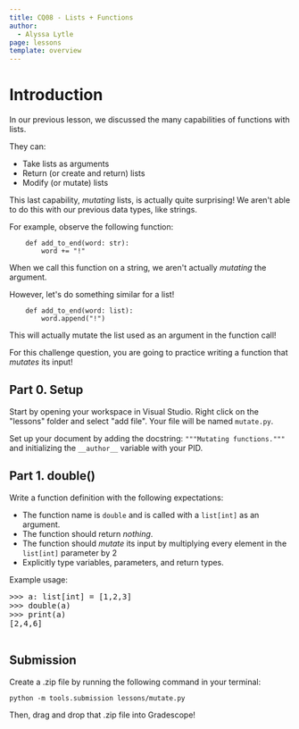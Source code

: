 ```yaml
---
title: CQ08 - Lists + Functions
author:
  - Alyssa Lytle
page: lessons
template: overview
---
```


# Introduction

In our previous lesson, we discussed the many capabilities of functions with lists. 

They can:
- Take lists as arguments
- Return (or create and return) lists 
- Modify (or mutate) lists

This last capability, *mutating* lists, is actually quite surprising! We aren't able to do this with our previous data types, like strings. 

For example, observe the following function:

```
    def add_to_end(word: str):
        word += "!"
```

When we call this function on a string, we aren't actually *mutating* the argument. 

However, let's do something similar for a list!

```
    def add_to_end(word: list):
        word.append("!")
```

This will actually mutate the list used as an argument in the function call!

For this challenge question, you are going to practice writing a function that *mutates* its input!

## Part 0. Setup

Start by opening your workspace in Visual Studio. Right click on the "lessons" folder and select "add file". Your file will be named `mutate.py`.

Set up your document by adding the docstring:
`"""Mutating functions."""` and initializing the `__author__` variable with your PID.

## Part 1. double()

Write a function definition with the following expectations:

- The function name is `double` and is called with a `list[int]` as an argument.
- The function should return *nothing*.
- The function should *mutate* its input by multiplying every element in the `list[int]` parameter by 2
- Explicitly type variables, parameters, and return types. 

Example usage:
<pre>
<div class="terminal">>>> a: list[int] = [1,2,3]
>>> double(a)
>>> print(a)
[2,4,6]
</div>
</pre>


## Submission

Create a .zip file by running the following command in your terminal:

```python -m tools.submission lessons/mutate.py```

Then, drag and drop that .zip file into Gradescope!

